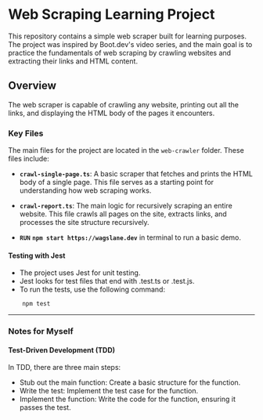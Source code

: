 # Web Scraping Learning Project

This repository contains a simple web scraper built for learning purposes. The project was inspired by Boot.dev's video series, and the main goal is to practice the fundamentals of web scraping by crawling websites and extracting their links and HTML content.

## Overview

The web scraper is capable of crawling any website, printing out all the links, and displaying the HTML body of the pages it encounters.

### Key Files

The main files for the project are located in the `web-crawler` folder. These files include:

- **`crawl-single-page.ts`**: A basic scraper that fetches and prints the HTML body of a single page. This file serves as a starting point for understanding how web scraping works.
- **`crawl-report.ts`**: The main logic for recursively scraping an entire website. This file crawls all pages on the site, extracts links, and processes the site structure recursively.

- **`RUN`** **`npm start https://wagslane.dev`** in terminal to run a basic demo.

#### Testing with Jest

- The project uses Jest for unit testing.
- Jest looks for test files that end with .test.ts or .test.js.
- To run the tests, use the following command:

```bash
    npm test
```

---

### Notes for Myself

#### Test-Driven Development (TDD)

In TDD, there are three main steps:

- Stub out the main function: Create a basic structure for the function.
- Write the test: Implement the test case for the function.
- Implement the function: Write the code for the function, ensuring it passes the test.

